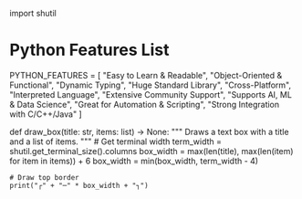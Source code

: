 import shutil

# Python Features List
PYTHON_FEATURES = [
    "Easy to Learn & Readable",
    "Object-Oriented & Functional",
    "Dynamic Typing",
    "Huge Standard Library",
    "Cross-Platform",
    "Interpreted Language",
    "Extensive Community Support",
    "Supports AI, ML & Data Science",
    "Great for Automation & Scripting",
    "Strong Integration with C/C++/Java"
]

def draw_box(title: str, items: list) -> None:
    """
    Draws a text box with a title and a list of items.
    """
    # Get terminal width
    term_width = shutil.get_terminal_size().columns
    box_width = max(len(title), max(len(item) for item in items)) + 6
    box_width = min(box_width, term_width - 4)

    # Draw top border
    print("┌" + "─" * box_width + "┐")
    

